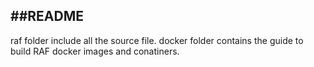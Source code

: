 ##README
------------------
raf folder include all the source file. docker folder contains the guide to build RAF docker images and conatiners.
